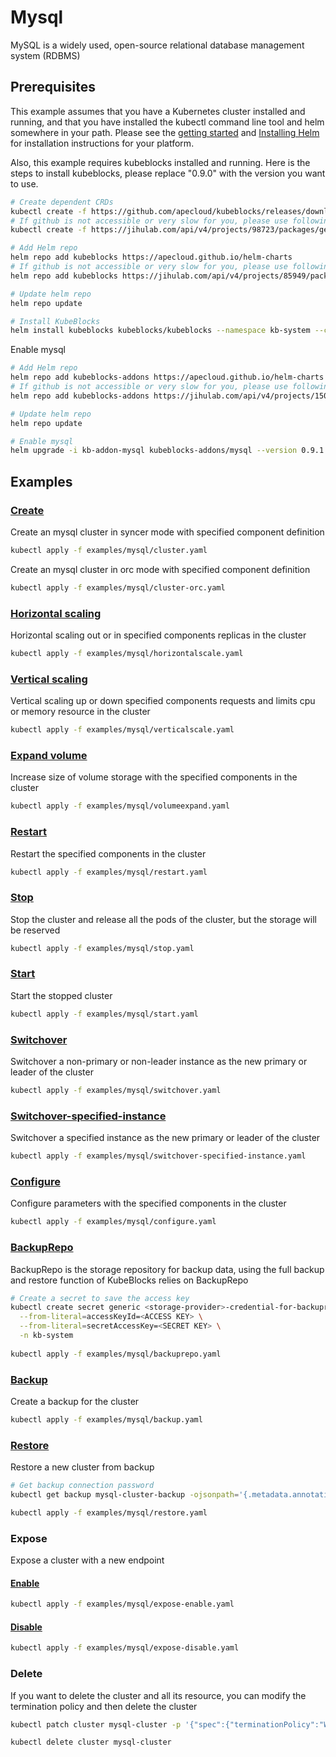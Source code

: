 # Mysql

MySQL is a widely used, open-source relational database management system (RDBMS)

## Prerequisites

This example assumes that you have a Kubernetes cluster installed and running, and that you have installed the kubectl command line tool and helm somewhere in your path. Please see the [getting started](https://kubernetes.io/docs/setup/)  and [Installing Helm](https://helm.sh/docs/intro/install/) for installation instructions for your platform. 

Also, this example requires kubeblocks installed and running. Here is the steps to install kubeblocks, please replace "0.9.0" with the version you want to use.
```bash
# Create dependent CRDs
kubectl create -f https://github.com/apecloud/kubeblocks/releases/download/v0.9.0/kubeblocks_crds.yaml
# If github is not accessible or very slow for you, please use following command instead
kubectl create -f https://jihulab.com/api/v4/projects/98723/packages/generic/kubeblocks/v0.9.0/kubeblocks_crds.yaml

# Add Helm repo 
helm repo add kubeblocks https://apecloud.github.io/helm-charts
# If github is not accessible or very slow for you, please use following repo instead
helm repo add kubeblocks https://jihulab.com/api/v4/projects/85949/packages/helm/stable

# Update helm repo
helm repo update

# Install KubeBlocks
helm install kubeblocks kubeblocks/kubeblocks --namespace kb-system --create-namespace --version="0.9.0"
```

Enable mysql
```bash
# Add Helm repo 
helm repo add kubeblocks-addons https://apecloud.github.io/helm-charts
# If github is not accessible or very slow for you, please use following repo instead
helm repo add kubeblocks-addons https://jihulab.com/api/v4/projects/150246/packages/helm/stable

# Update helm repo
helm repo update

# Enable mysql 
helm upgrade -i kb-addon-mysql kubeblocks-addons/mysql --version 0.9.1 -n kb-system
```

## Examples

### [Create](cluster.yaml) 
Create an mysql cluster in syncer mode with specified component definition 
```bash
kubectl apply -f examples/mysql/cluster.yaml
```
Create an mysql cluster in orc mode with specified component definition 
```bash
kubectl apply -f examples/mysql/cluster-orc.yaml
```

### [Horizontal scaling](horizontalscale.yaml)
Horizontal scaling out or in specified components replicas in the cluster
```bash
kubectl apply -f examples/mysql/horizontalscale.yaml
```

### [Vertical scaling](verticalscale.yaml)
Vertical scaling up or down specified components requests and limits cpu or memory resource in the cluster
```bash
kubectl apply -f examples/mysql/verticalscale.yaml
```

### [Expand volume](volumeexpand.yaml)
Increase size of volume storage with the specified components in the cluster
```bash
kubectl apply -f examples/mysql/volumeexpand.yaml
```

### [Restart](restart.yaml)
Restart the specified components in the cluster
```bash
kubectl apply -f examples/mysql/restart.yaml
```

### [Stop](stop.yaml)
Stop the cluster and release all the pods of the cluster, but the storage will be reserved
```bash
kubectl apply -f examples/mysql/stop.yaml
```

### [Start](start.yaml)
Start the stopped cluster
```bash
kubectl apply -f examples/mysql/start.yaml
```

### [Switchover](switchover.yaml)
Switchover a non-primary or non-leader instance as the new primary or leader of the cluster
```bash
kubectl apply -f examples/mysql/switchover.yaml
```

### [Switchover-specified-instance](switchover-specified-instance.yaml)
Switchover a specified instance as the new primary or leader of the cluster
```bash
kubectl apply -f examples/mysql/switchover-specified-instance.yaml
```

### [Configure](configure.yaml)
Configure parameters with the specified components in the cluster
```bash
kubectl apply -f examples/mysql/configure.yaml
```

### [BackupRepo](backuprepo.yaml)
BackupRepo is the storage repository for backup data, using the full backup and restore function of KubeBlocks relies on BackupRepo
```bash
# Create a secret to save the access key
kubectl create secret generic <storage-provider>-credential-for-backuprepo\
  --from-literal=accessKeyId=<ACCESS KEY> \
  --from-literal=secretAccessKey=<SECRET KEY> \
  -n kb-system 
  
kubectl apply -f examples/mysql/backuprepo.yaml
```

### [Backup](backup.yaml)
Create a backup for the cluster
```bash
kubectl apply -f examples/mysql/backup.yaml
```

### [Restore](restore.yaml)
Restore a new cluster from backup
```bash
# Get backup connection password
kubectl get backup mysql-cluster-backup -ojsonpath='{.metadata.annotations.dataprotection\.kubeblocks\.io\/connection-password}' -n default

kubectl apply -f examples/mysql/restore.yaml
```

### Expose
Expose a cluster with a new endpoint
#### [Enable](expose-enable.yaml)
```bash
kubectl apply -f examples/mysql/expose-enable.yaml
```
#### [Disable](expose-disable.yaml)
```bash
kubectl apply -f examples/mysql/expose-disable.yaml
```

### Delete
If you want to delete the cluster and all its resource, you can modify the termination policy and then delete the cluster
```bash
kubectl patch cluster mysql-cluster -p '{"spec":{"terminationPolicy":"WipeOut"}}' --type="merge"

kubectl delete cluster mysql-cluster
```
